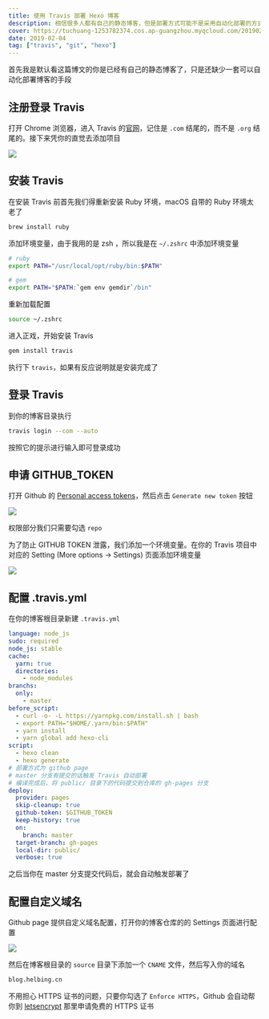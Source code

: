 ```yaml
---
title: 使用 Travis 部署 Hexo 博客
description: 相信很多人都有自己的静态博客，但是部署方式可能不是采用自动化部署的方式。像我之前就是通过手动编译和部署的方式来部署我的博客到VPS上，Travis 是一款免费的自动化部署工具，接下来我将介绍如何用 Travis 来部署静态博客。因为我的电脑是 macOS 操作系统，所以博文中的操作都是基本 macOS 操作系统的，Windows 操作系统上不一定适用
cover: https://tuchuang-1253782374.cos.ap-guangzhou.myqcloud.com/20190208124605.png
date: 2019-02-04
tag: ["travis", "git", "hexo"]
---
```


首先我是默认看这篇博文的你是已经有自己的静态博客了，只是还缺少一套可以自动化部署博客的手段

## 注册登录 Travis

打开 Chrome 浏览器，进入 Travis 的[官网](https://travis-ci.com)，记住是 `.com` 结尾的，而不是 `.org` 结尾的。接下来凭你的直觉去添加项目

![](https://tuchuang-1253782374.cos.ap-guangzhou.myqcloud.com/20190204090319.png)

## 安装 Travis

在安装 Travis 前首先我们得重新安装 Ruby 环境，macOS 自带的 Ruby 环境太老了

```bash
brew install ruby
```

添加环境变量，由于我用的是 zsh ，所以我是在 `~/.zshrc` 中添加环境变量

```bash
# ruby
export PATH="/usr/local/opt/ruby/bin:$PATH"

# gem
export PATH="$PATH:`gem env gemdir`/bin"
```

重新加载配置

```bash
source ~/.zshrc
```

进入正戏，开始安装 Travis

```bash
gem install travis
```

执行下 `travis`，如果有反应说明就是安装完成了

## 登录 Travis

到你的博客目录执行

```bash
travis login --com --auto
```

按照它的提示进行输入即可登录成功

## 申请 GITHUB_TOKEN

打开 Github 的 [Personal access tokens](https://github.com/settings/tokens)，然后点击 `Generate new token` 按钮

![](https://tuchuang-1253782374.cos.ap-guangzhou.myqcloud.com/20190204091334.png)

权限部分我们只需要勾选 `repo`

为了防止 GITHUB TOKEN 泄露，我们添加一个环境变量。在你的 Travis 项目中对应的 Setting (More options -> Settings) 页面添加环境变量

![](https://tuchuang-1253782374.cos.ap-guangzhou.myqcloud.com/20190204092112.png)

## 配置 .travis.yml

在你的博客根目录新建 `.travis.yml`

```yaml
language: node_js
sudo: required
node_js: stable
cache:
  yarn: true
  directories:
    - node_modules
branchs:
  only:
    - master
before_script:
  - curl -o- -L https://yarnpkg.com/install.sh | bash
  - export PATH="$HOME/.yarn/bin:$PATH"
  - yarn install
  - yarn global add hexo-cli
script:
  - hexo clean
  - hexo generate
# 部署方式为 github page
# master 分支有提交的话触发 Travis 自动部署
# 编译完成后，将 public/ 目录下的代码提交到仓库的 gh-pages 分支
deploy:
  provider: pages
  skip-cleanup: true
  github-token: $GITHUB_TOKEN
  keep-history: true
  on:
    branch: master
  target-branch: gh-pages
  local-dir: public/
  verbose: true
```

之后当你在 master 分支提交代码后，就会自动触发部署了

## 配置自定义域名

Github page 提供自定义域名配置，打开你的博客仓库的的 Settings 页面进行配置

![](https://tuchuang-1253782374.cos.ap-guangzhou.myqcloud.com/20190208001910.png)

然后在博客根目录的 `source` 目录下添加一个 `CNAME` 文件，然后写入你的域名

```bash
blog.helbing.cn
```

不用担心 HTTPS 证书的问题，只要你勾选了 `Enforce HTTPS`，Github 会自动帮你到 [letsencrypt](https://letsencrypt.org/) 那里申请免费的 HTTPS 证书
